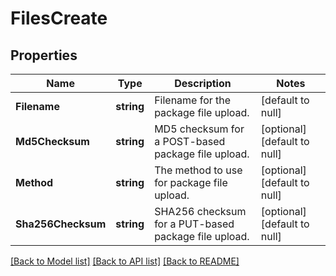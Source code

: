 # FilesCreate

## Properties
Name | Type | Description | Notes
------------ | ------------- | ------------- | -------------
**Filename** | **string** | Filename for the package file upload. | [default to null]
**Md5Checksum** | **string** | MD5 checksum for a POST-based package file upload. | [optional] [default to null]
**Method** | **string** | The method to use for package file upload. | [optional] [default to null]
**Sha256Checksum** | **string** | SHA256 checksum for a PUT-based package file upload. | [optional] [default to null]

[[Back to Model list]](../README.md#documentation-for-models) [[Back to API list]](../README.md#documentation-for-api-endpoints) [[Back to README]](../README.md)


